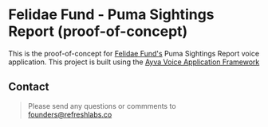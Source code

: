 # Felidae Fund - Puma Sightings Report (proof-of-concept)

This is the proof-of-concept for [Felidae Fund's](http://www.felidaefund.org/) Puma Sightings Report voice application. This project is built using the [Ayva Voice Application Framework](https://github.com/rflabs/ayva)

## Contact

> Please send any questions or commments to founders@refreshlabs.co